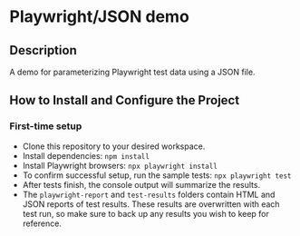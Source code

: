 # Playwright/JSON demo

## Description

A demo for parameterizing Playwright test data using a JSON file.

## How to Install and Configure the Project

### First-time setup

- Clone this repository to your desired workspace.
- Install dependencies: `npm install`
- Install Playwright browsers: `npx playwright install`
- To confirm successful setup, run the sample tests: `npx playwright test`
- After tests finish, the console output will summarize the results.
- The `playwright-report` and `test-results` folders contain HTML and JSON reports of test results. These results are overwritten with each test run, so make sure to back up any results you wish to keep for reference.
